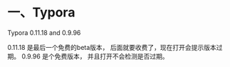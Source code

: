 
# 一、Typora

Typora 0.11.18 and 0.9.96

0.11.18 是最后一个免费的beta版本， 后面就要收费了，现在打开会提示版本过期。
0.9.96 是个免费版本， 并且打开不会检测是否过期。
